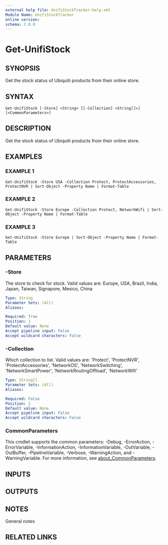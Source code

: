 ```yaml
---
external help file: UnifiStockTracker-help.xml
Module Name: UnifiStockTracker
online version:
schema: 2.0.0
---
```


# Get-UnifiStock

## SYNOPSIS
Get the stock status of Ubiquiti products from their online store.

## SYNTAX

```
Get-UnifiStock [-Store] <String> [[-Collection] <String[]>] [<CommonParameters>]
```

## DESCRIPTION
Get the stock status of Ubiquiti products from their online store.

## EXAMPLES

### EXAMPLE 1
```
Get-UnifiStock -Store USA -Collection Protect, ProtectAccessories, ProtectNVR | Sort-Object -Property Name | Format-Table
```

### EXAMPLE 2
```
Get-UnifiStock -Store Europe -Collection Protect, NetworkWifi | Sort-Object -Property Name | Format-Table
```

### EXAMPLE 3
```
Get-UnifiStock -Store Europe | Sort-Object -Property Name | Format-Table
```

## PARAMETERS

### -Store
The store to check for stock.
Valid values are: Europe, USA, Brazil, India, Japan, Taiwan, Signapore, Mexico, China

```yaml
Type: String
Parameter Sets: (All)
Aliases:

Required: True
Position: 1
Default value: None
Accept pipeline input: False
Accept wildcard characters: False
```

### -Collection
Which collection to list.
Valid values are: 'Protect', 'ProtectNVR', 'ProtectAccessories', 'NetworkOS', 'NetworkSwitching', 'NetworkSmartPower', 'NetworkRoutingOffload', 'NetworkWifi'

```yaml
Type: String[]
Parameter Sets: (All)
Aliases:

Required: False
Position: 2
Default value: None
Accept pipeline input: False
Accept wildcard characters: False
```

### CommonParameters
This cmdlet supports the common parameters: -Debug, -ErrorAction, -ErrorVariable, -InformationAction, -InformationVariable, -OutVariable, -OutBuffer, -PipelineVariable, -Verbose, -WarningAction, and -WarningVariable. For more information, see [about_CommonParameters](http://go.microsoft.com/fwlink/?LinkID=113216).

## INPUTS

## OUTPUTS

## NOTES
General notes

## RELATED LINKS
